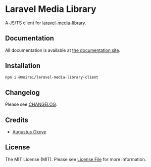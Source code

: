 # Laravel Media Library

A JS/TS client for [laravel-media-library](https://github.com/moirei/laravel-media-library).



## Documentation

All documentation is available at [the documentation site](https://moirei.github.io/laravel-media-library-client).



## Installation

```bash
npm i @moirei/laravel-media-library-client
```



## Changelog

Please see [CHANGELOG](./CHANGELOG.md).



## Credits

- [Augustus Okoye](https://github.com/augustusnaz)



## License

The MIT License (MIT). Please see [License File](LICENSE.md) for more information.